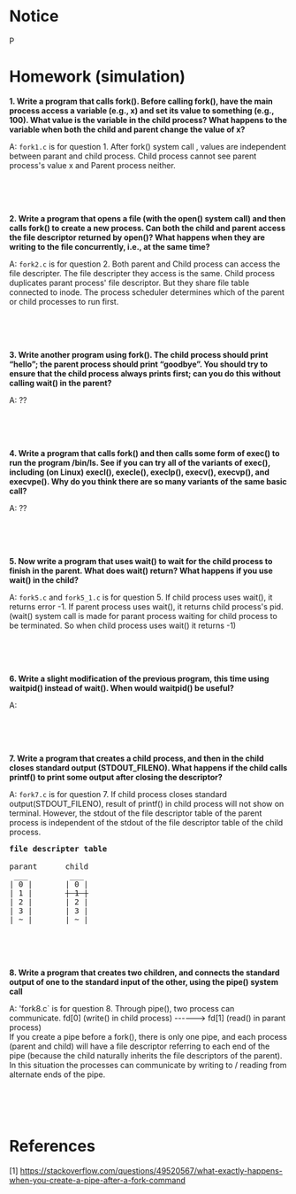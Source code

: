 
# Notice
P

# Homework (simulation)

**1. Write a program that calls fork(). Before calling fork(), have the main process access a variable (e.g., x) and set its value to something (e.g., 100). What value is the variable in the child process? What happens to the variable when both the child and parent change the value of x?**

A: `fork1.c` is for question 1. After fork() system call , values are independent between parant and child process. Child process cannot see parent process's value x and Parent process neither.

<br><br><br>

**2. Write a program that opens a file (with the open() system call) and then calls fork() to create a new process. Can both the child and parent access the file descriptor returned by open()? What happens when they are writing to the file concurrently, i.e., at the same time?**

A: `fork2.c` is for question 2. Both parent and Child process can access the file descripter. The file descripter they access is the same. Child process duplicates parant process' file descriptor. But they share file table connected to inode. The process scheduler determines which of the parent or child processes to run first.

<br><br><br>

**3. Write another program using fork(). The child process should print “hello”; the parent process should print “goodbye”. You should try to ensure that the child process always prints first; can you do this without calling wait() in the parent?**

A: ??

<br><br><br>

**4. Write a program that calls fork() and then calls some form of exec() to run the program /bin/ls. See if you can try all of the variants of exec(), including (on Linux) execl(), execle(), execlp(), execv(), execvp(), and execvpe(). Why do you think there are so many variants of the same basic call?**

A: ??

<br><br><br>

**5. Now write a program that uses wait() to wait for the child process to finish in the parent. What does wait() return? What happens if you use wait() in the child?**

A: `fork5.c` and `fork5_1.c` is for question 5. If child process uses wait(), it returns error -1. If parent process uses wait(), it returns child process's pid. (wait() system call is made for parant process waiting for child process to be terminated. So when child process uses wait() it returns -1)

<br><br><br>

**6. Write a slight modification of the previous program, this time using waitpid() instead of wait(). When would waitpid() be useful?**

A: 

<br><br><br>

**7. Write a program that creates a child process, and then in the child closes standard output (STDOUT_FILENO). What happens if the child calls printf() to print some output after closing the descriptor?**

A: `fork7.c` is for question 7. If child process closes standard output(STDOUT_FILENO), result of printf() in child process will not show on terminal. However, the stdout of the file descriptor table of the parent process is independent of the stdout of the file descriptor table of the child process.

<pre>
<b>file descripter table</b>  

parant      child  
 ___         ___  
| 0 |       | 0 |  
| 1 |       <del>| 1 |</del>  
| 2 |       | 2 |  
| 3 |       | 3 |  
| ~ |       | ~ |  
</pre>

<br><br><br>

**8. Write a program that creates two children, and connects the standard output of one to the standard input of the other, using the pipe() system call**

A: 'fork8.c` is for question 8. Through pipe(), two process can communicate. fd[0] (write() in child process) ------> fd[1] (read() in parant process)  
If you create a pipe before a fork(), there is only one pipe, and each process (parent and child) will have a file descriptor referring to each end of the pipe (because the child naturally inherits the file descriptors of the parent). In this situation the processes can communicate by writing to / reading from alternate ends of the pipe.

<br><br><br>

# References  

[1] https://stackoverflow.com/questions/49520567/what-exactly-happens-when-you-create-a-pipe-after-a-fork-command
